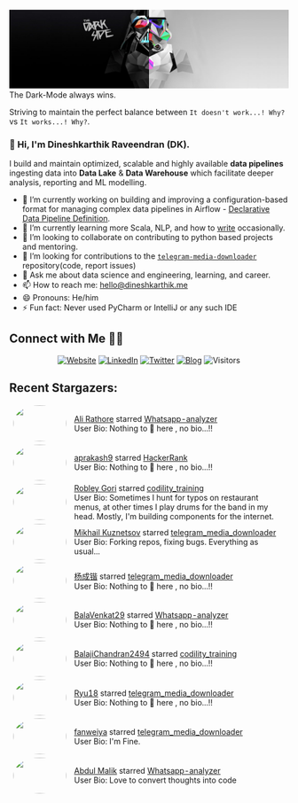 ![](https://github.com/Dineshkarthik/Dineshkarthik/blob/master/assets/cover.jpg)
The Dark-Mode always wins.

Striving to maintain the perfect balance between `It doesn't work...! Why?` vs `It works...! Why?`.

### 👋 Hi, I'm Dineshkarthik Raveendran (DK).

I build and maintain optimized, scalable and highly available **data pipelines** ingesting data into **Data Lake** & **Data Warehouse** which facilitate deeper analysis, reporting and ML modelling.


- 🔭 I’m currently working on building and improving a configuration-based format for managing complex data pipelines in Airflow - [Declarative Data Pipeline Definition](https://www.thoughtworks.com/de/radar/techniques?blipid=202005084).
- 🌱 I’m currently learning more Scala, NLP, and how to [write](https://medium.com/@dineshkarthik.r) occasionally.
- 👯 I’m looking to collaborate on contributing to python based projects and mentoring.
- 🤔 I’m looking for contributions to the [`telegram-media-downloader`](https://github.com/Dineshkarthik/telegram_media_downloader) repository(code, report issues) 
- 💬 Ask me about data science and engineering, learning, and career.
- 📫 How to reach me: [hello@dineshkarthik.me](mailto:hello@dineshkarthik.me)
- 😄 Pronouns: He/him
- ⚡ Fun fact: Never used PyCharm or IntelliJ or any such IDE

## Connect with Me 🤝🏻

<p align="center">
<a href="https://dineshkarthik.me"><img alt="Website" src="https://img.shields.io/badge/Website-dineshkarthik.me-blue?style=flat&logo=google-chrome"></a>
<a href="https://www.linkedin.com/in/dineshkarthik-r/"><img alt="LinkedIn" src="https://img.shields.io/badge/LinkedIN-Dineshkarthik%20Raveendran-blue?style=flat&logo=linkedin"></a>
<a href="https://twitter.com/Dineshkarthik_R"><img alt="Twitter" src="https://img.shields.io/badge/Twitter-Dineshkarthik%20R-blue?style=flat&logo=twitter"></a>
<a href="https://medium.com/@dineshkarthik.r"><img alt="Blog" src="https://img.shields.io/badge/Medium-Dineshkarthik%20Raveendran-blue?style=flat&logo=medium"></a>
<img alt="Visitors" src="https://visitor-badge.laobi.icu/badge?page_id=Dineshkarthik">
</p>


## Recent Stargazers:

<table cellspacing="0" cellpadding="0" style="border: none;">
  <tbody cellspacing="0" cellpadding="0" style="border: none;">
    <tr style="border: none;">
      <td style="border: none">
        <a href="https://github.com/ali1rathore">
          <img
            style="border-radius: 50%;"
            align="left"
            src="https://avatars1.githubusercontent.com/u/6736767?u=c4b9be6368a225dc4403927499dfea2e83367fc0&v=4"
            width="96"
            height="65"
          />
        </a>
      </td>
      <td style="border: none">
        <div>
          <a href="https://github.com/ali1rathore">Ali Rathore</a> 
          starred <a href="https://github.com/Dineshkarthik/Whatsapp-analyzer">Whatsapp-analyzer</a>
        </div>
        <div>
          User Bio: Nothing to 👀 here , no bio...!!
        </div>
      </td>
    </tr>
    <tr style="border: none;">
      <td style="border: none">
        <a href="https://github.com/aprakash9">
          <img
            style="border-radius: 50%;"
            align="left"
            src="https://avatars2.githubusercontent.com/u/45340018?v=4"
            width="96"
            height="65"
          />
        </a>
      </td>
      <td style="border: none">
        <div>
          <a href="https://github.com/aprakash9">aprakash9</a> 
          starred <a href="https://github.com/Dineshkarthik/HackerRank">HackerRank</a>
        </div>
        <div>
          User Bio: Nothing to 👀 here , no bio...!!
        </div>
      </td>
    </tr>
    <tr style="border: none;">
      <td style="border: none">
        <a href="https://github.com/ro6ley">
          <img
            style="border-radius: 50%;"
            align="left"
            src="https://avatars0.githubusercontent.com/u/8082197?u=19aa1f5a36240070ae9708ab8c3d268c1167d570&v=4"
            width="96"
            height="65"
          />
        </a>
      </td>
      <td style="border: none">
        <div>
          <a href="https://github.com/ro6ley">Robley Gori</a> 
          starred <a href="https://github.com/Dineshkarthik/codility_training">codility_training</a>
        </div>
        <div>
          User Bio: Sometimes I hunt for typos on restaurant menus, at other times I play drums for the band in my head. Mostly, I'm building components for the internet.
        </div>
      </td>
    </tr>
    <tr style="border: none;">
      <td style="border: none">
        <a href="https://github.com/mishailovic">
          <img
            style="border-radius: 50%;"
            align="left"
            src="https://avatars0.githubusercontent.com/u/41520056?u=7deed689d8f523ffaa35e3612d370310d097b66c&v=4"
            width="96"
            height="65"
          />
        </a>
      </td>
      <td style="border: none">
        <div>
          <a href="https://github.com/mishailovic">Mikhail Kuznetsov</a> 
          starred <a href="https://github.com/Dineshkarthik/telegram_media_downloader">telegram_media_downloader</a>
        </div>
        <div>
          User Bio: Forking repos, fixing bugs. Everything as usual...
        </div>
      </td>
    </tr>
    <tr style="border: none;">
      <td style="border: none">
        <a href="https://github.com/asjdf">
          <img
            style="border-radius: 50%;"
            align="left"
            src="https://avatars0.githubusercontent.com/u/22193008?u=667811a82ffcbea3d1c99736b70ee3f553a8b4f7&v=4"
            width="96"
            height="65"
          />
        </a>
      </td>
      <td style="border: none">
        <div>
          <a href="https://github.com/asjdf">杨成锴</a> 
          starred <a href="https://github.com/Dineshkarthik/telegram_media_downloader">telegram_media_downloader</a>
        </div>
        <div>
          User Bio: Nothing to 👀 here , no bio...!!
        </div>
      </td>
    </tr>
    <tr style="border: none;">
      <td style="border: none">
        <a href="https://github.com/BalaVenkat29">
          <img
            style="border-radius: 50%;"
            align="left"
            src="https://avatars2.githubusercontent.com/u/8806717?u=dd5e6031a5821aab60007fd899424a673b2ded5a&v=4"
            width="96"
            height="65"
          />
        </a>
      </td>
      <td style="border: none">
        <div>
          <a href="https://github.com/BalaVenkat29">BalaVenkat29</a> 
          starred <a href="https://github.com/Dineshkarthik/Whatsapp-analyzer">Whatsapp-analyzer</a>
        </div>
        <div>
          User Bio: Nothing to 👀 here , no bio...!!
        </div>
      </td>
    </tr>
    <tr style="border: none;">
      <td style="border: none">
        <a href="https://github.com/BalajiChandran2494">
          <img
            style="border-radius: 50%;"
            align="left"
            src="https://avatars0.githubusercontent.com/u/68539473?v=4"
            width="96"
            height="65"
          />
        </a>
      </td>
      <td style="border: none">
        <div>
          <a href="https://github.com/BalajiChandran2494">BalajiChandran2494</a> 
          starred <a href="https://github.com/Dineshkarthik/codility_training">codility_training</a>
        </div>
        <div>
          User Bio: Nothing to 👀 here , no bio...!!
        </div>
      </td>
    </tr>
    <tr style="border: none;">
      <td style="border: none">
        <a href="https://github.com/Ryu184">
          <img
            style="border-radius: 50%;"
            align="left"
            src="https://avatars0.githubusercontent.com/u/38885373?v=4"
            width="96"
            height="65"
          />
        </a>
      </td>
      <td style="border: none">
        <div>
          <a href="https://github.com/Ryu184">Ryu18</a> 
          starred <a href="https://github.com/Dineshkarthik/telegram_media_downloader">telegram_media_downloader</a>
        </div>
        <div>
          User Bio: Nothing to 👀 here , no bio...!!
        </div>
      </td>
    </tr>
    <tr style="border: none;">
      <td style="border: none">
        <a href="https://github.com/fanweiya">
          <img
            style="border-radius: 50%;"
            align="left"
            src="https://avatars1.githubusercontent.com/u/11371707?u=57c6085e235646ef6b5c281b9234b7bafd989e60&v=4"
            width="96"
            height="65"
          />
        </a>
      </td>
      <td style="border: none">
        <div>
          <a href="https://github.com/fanweiya">fanweiya</a> 
          starred <a href="https://github.com/Dineshkarthik/telegram_media_downloader">telegram_media_downloader</a>
        </div>
        <div>
          User Bio: I'm Fine.
        </div>
      </td>
    </tr>
    <tr style="border: none;">
      <td style="border: none">
        <a href="https://github.com/AbdulMalikDev">
          <img
            style="border-radius: 50%;"
            align="left"
            src="https://avatars0.githubusercontent.com/u/47276307?u=4613bd5ab2c83b563a672887dc1b320db99f3f09&v=4"
            width="96"
            height="65"
          />
        </a>
      </td>
      <td style="border: none">
        <div>
          <a href="https://github.com/AbdulMalikDev">Abdul Malik</a> 
          starred <a href="https://github.com/Dineshkarthik/Whatsapp-analyzer">Whatsapp-analyzer</a>
        </div>
        <div>
          User Bio: Love to convert thoughts into code
        </div>
      </td>
    </tr>
    
  </tbody>
</table>